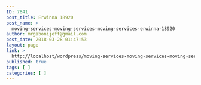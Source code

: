 ```yaml
---
ID: 7841
post_title: Erwinna 18920
post_name: >
  moving-services-moving-services-moving-services-erwinna-18920
author: mrgabonijeff@gmail.com
post_date: 2018-03-28 01:47:53
layout: page
link: >
  http://localhost/wordpress/moving-services-moving-services-moving-services-erwinna-18920/
published: true
tags: [ ]
categories: [ ]
---
```

